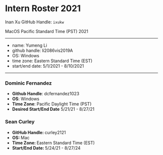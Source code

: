 # Intern Roster 2021

Inan Xu
GitHub Handle: `ixukw`

MacOS
Pacific Standard Time (PST)
2021

---
* name: Yumeng Li
* github handle: li2086vis2019A
* OS: Windows
* time zone: Eastern Standard Time (EST)
* start/end date: 5/1/2021 - 8/10/2021
---

### Dominic Fernandez
- <b>Github Handle</b>: dcfernandez1023
- <b>OS</b>: Windows
- <b>Time Zone</b>: Pacific Daylight Time (PST)
- <b> Desired Start/End Date</b> 5/21/21 - 8/27/21

### Sean Curley
* <b>GitHub Handle: </b> curley2121
* <b>OS: </b> Mac
* <b>Time Zone: </b> Eastern Standard Time (EST)
* <b>Start/End Date: </b> 5/24/21 - 8/27/24
